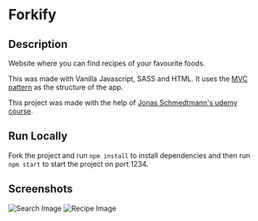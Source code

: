 # Forkify

## Description
Website where you can find recipes of your favourite foods.

This was made with Vanilla Javascript, SASS and HTML. It uses the [MVC pattern](https://developer.mozilla.org/en-US/docs/Glossary/MVC) as the structure of the app.

This project was made with the help of [Jonas Schmedtmann's udemy course](https://www.udemy.com/course/the-complete-javascript-course).

## Run Locally

Fork the project and run `npm install` to install dependencies and then run `npm start` to start the project on port 1234.

## Screenshots

![Search Image](https://user-images.githubusercontent.com/106681281/172111203-54d41986-bc0e-459a-984e-505f84749c64.png) ![Recipe Image](https://user-images.githubusercontent.com/106681281/172111570-1e41d64d-2a89-4ea1-be89-d9c37366144b.png)
